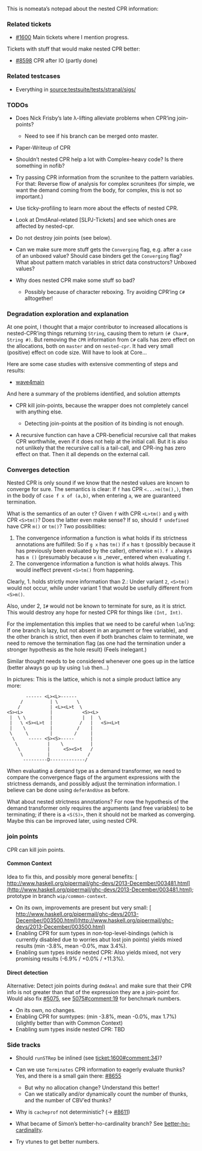 
This is nomeata’s notepad about the nested CPR information:


### Related tickets


- [\#1600](https://gitlab.staging.haskell.org/ghc/ghc/issues/1600) Main tickets where I mention progress.


Tickets with stuff that would make nested CPR better:


- [\#8598](https://gitlab.staging.haskell.org/ghc/ghc/issues/8598) CPR after IO (partly done)

### Related testcases


- Everything in [source:testsuite/tests/stranal/sigs/](/trac/ghc/browser/testsuite/tests/stranal/sigs)


 


### TODOs


- Does Nick Frisby’s late λ-lifting alleviate problems when CPR’ing join-points?

  - Need to see if his branch can be merged onto master.
- Paper-Writeup of CPR
- Shouldn’t nested CPR help a lot with Complex-heavy code? Is there something in nofib?
- Try passing CPR information from the scrunitee to the pattern variables. For that: Reverse flow of analysis for complex scrunitees (for simple, we want the demand coming from the body, for complex, this is not so important.)
- Use ticky-profiling to learn more about the effects of nested CPR.
- Look at DmdAnal-related \[SLPJ-Tickets\] and see which ones are affected by nested-cpr.
- Do not destroy join points (see below).
- Can we make sure more stuff gets the `Converging` flag, e.g. after a `case` of an unboxed value? Should case binders get the `Converging` flag? What about pattern match variables in strict data constructors? Unboxed values?
- Why does nested CPR make some stuff so bad?

  - Possibly because of character reboxing. Try avoiding CPR’ing `C#` alltogether!

### Degradation exploration and explanation



At one point, I thought that a major contributor to increased allocations is nested-CPR’ing things returning `String`, causing them to return `(# Char#, String #)`. But removing the `CPR` information from `C#` calls has zero effect on the allocations, both on `master` and on `nested-cpr`. It had very small (positive) effect on code size. Will have to look at Core...



Here are some case studies with extensive commenting of steps and results:


- [wave4main](nested-cpr/wave4main)


And here a summary of the problems identified, and solution attempts


- CPR kill join-points, because the wrapper does not completely cancel with anything else.

  - Detecting join-points at the position of its binding is not enough.
- A recursive function can have a CPR-beneficial recursive call that makes CPR worthwhile, even if it does not help at the initial call. But it is also not unlikely that the recursive call is a tail-call, and CPR-ing has zero effect on that. Then it all depends on the external call.

### Converges detection



Nested CPR is only sound if we know that the nested values are known to converge for sure. The semantics is clear: If `f` has CPR `<...>m(tm(),)`, then in the body of `case f x of (a,b)`, when entering `a`, we are guaranteed termination.



What is the semantics of an outer `t`? Given `f` with CPR `<L>tm()` and `g` with CPR `<S>tm()`? Does the latter even make sense? If so, should `f undefined` have CPR `m()` or `tm()`? Two possibilities:


1. The convergence information a function is what holds if its strictness annotations are fulfilled: So if `g x`  has `tm()` if `x` has `t` (possibly because it has previously been evaluated by the caller), otherwise `m()`. `f x` always has `m ()` (presumably because `x` is \_never\_ entered when evaluating `f`.
1. The convergence information a function is what holds always. This would ineffect prevent `<S>tm()` from happening.


Clearly, 1. holds strictly more information than 2.: Under variant `2`, `<S>tm()` would not occur, while under variant 1 that would be usefully different from `<S>m()`.



Also, under 2, `I#` would not be known to terminate for sure, as it is strict. This would destroy any hope for nested CPR for things like `(Int, Int)`.



For the implementation this implies that we need to be careful when `lub`’ing: If one branch is lazy, but not absent in an argument or free variable), and the other branch is strict, then even if both branches claim to terminate, we need to remove the termination flag (as one had the termination under a stronger hypothesis as the hole result) (Feels inelegant.)



Similar thought needs to be considered whenever one goes up in the lattice (better always go up by using `lub` then...)



In pictures: This is the lattice, which is not a simple product lattice any more:


```wiki
       ------ <L><L>------
     /          | \       \
    /           | <L><L>t  \
<S><L>          |           <S><L>  
 |  \ \         |           |  |  \
 |   \ <S><L>t  |          /   |   <S><L>t 
 |    \         |         /    |
 \     \        |        /     |  
  \     ----- <S><S>-----      | 
   \           |    \          |
    \          |     <S><S>t   /
     \         |              /
      ---------D-------------/
```


When evaluating a demand type as a demand transformer, we need to compare the convergence flags of the argument expressions with the strictness demands, and possibly adjust the termination information. I believe can be done using `deferAndUse` as before.



What about nested strictness annotations? For now the hypothesis of the demand transformer only requires the arguments (and free variables) to be terminating; if there is a `<S(S)>`, then it should not be marked as converging. Maybe this can be improved later, using nested CPR.


### join points



CPR can kill join points.


#### Common Context



Idea to fix this, and possibly more general benefits:
[
http://www.haskell.org/pipermail/ghc-devs/2013-December/003481.html](http://www.haskell.org/pipermail/ghc-devs/2013-December/003481.html); prototype in branch `wip/common-context`.


- On its own, improvements are present but very small: [
  http://www.haskell.org/pipermail/ghc-devs/2013-December/003500.html](http://www.haskell.org/pipermail/ghc-devs/2013-December/003500.html)
- Enabling CPR for sum types in non-top-level-bindings (which is currently disabled due to worries abut lost join points) yields mixed results (min -3.8%, mean -0.0%, max 3.4%).
- Enabling sum types inside nested CPR: Also yields mixed, not very promising results (-6.9% / +0.0% / +11.3%).

#### Direct detection



Alternative: Detect join points during `dmdAnal` and make sure that their CPR info is not greater than that of the expression they are a join-point for. Would also fix [\#5075](https://gitlab.staging.haskell.org/ghc/ghc/issues/5075), see [5075\#comment:19](https://gitlab.staging.haskell.org/ghc/ghc/issues/5075) for benchmark numbers.


- On its own, no changes.
- Enabling CPR for sumtypes: (min -3.8%, mean -0.0%, max 1.7%) (slightly better than with Common Context)
- Enabling sum types inside nested CPR: TBD

### Side tracks


- Should `runSTRep` be inlined (see [ticket:1600\#comment:34](https://gitlab.staging.haskell.org/ghc/ghc/issues/1600))?
- Can we use `Terminates` CPR information to eagerly evaluate thunks? Yes, and there is a small gain there: [\#8655](https://gitlab.staging.haskell.org/ghc/ghc/issues/8655)

  - But why no allocation change? Understand this better!
  - Can we statically and/or dynamically count the number of thunks, and the number of CBV’ed thunks?
- Why is `cacheprof` not deterministic? (→ [\#8611](https://gitlab.staging.haskell.org/ghc/ghc/issues/8611))
- What became of Simon’s better-ho-cardinality branch? See [better-ho-cardinality](nested-cpr/better-ho-cardinality).
- Try vtunes to get better numbers.
